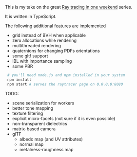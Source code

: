 This is my take on the great [Ray tracing in one weekend](https://raytracing.github.io) series.

It is written in TypeScript.

The following additional features are implemented
- grid instead of BVH when applicable
- zero allocations while rendering
- multithreaded rendering
- quaternions for changing PDFs orientations
- some gltf support
- IBL with importance sampling
- some PBR

```bash
 # you'll need node.js and npm installed in your system
 npm install 
 npm start # serves the raytracer page on 0.0.0.0:8080
```

TODO:
- scene serialization for workers
- better tone mapping
- texture filtering
- explicit micro-facets (not sure if it is even possible)
- non-transparent dielectrics
- matrix-based camera
- glTF
  - albedo map (and UV attributes)
  - normal map
  - metalness-roughness map
